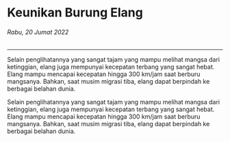 # Keunikan Burung Elang
###### Rabu, 20 Jumat 2022 

---

Selain penglihatannya yang sangat tajam yang mampu melihat mangsa dari ketinggian, elang juga mempunyai kecepatan terbang yang sangat hebat. Elang mampu mencapai kecepatan hingga 300 km/jam saat berburu mangsanya. Bahkan, saat musim migrasi tiba, elang dapat berpindah ke berbagai belahan dunia.

Selain penglihatannya yang sangat tajam yang mampu melihat mangsa dari ketinggian, elang juga mempunyai kecepatan terbang yang sangat hebat. Elang mampu mencapai kecepatan hingga 300 km/jam saat berburu mangsanya. Bahkan, saat musim migrasi tiba, elang dapat berpindah ke berbagai belahan dunia.